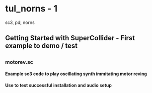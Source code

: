 # tul_norns - 1
sc3, pd, norns
## Getting Started with SuperCollider - First example to demo / test
##
### motorev.sc
#### Example sc3 code to play oscillating synth immitating motor reving
#### Use to test successful installation and audio setup 
